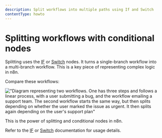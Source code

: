 ```yaml
---
description: Split workflows into multiple paths using If and Switch
contentType: howto
---
```


# Splitting workflows with conditional nodes

Splitting uses the [IF](/integrations/builtin/core-nodes/n8n-nodes-base.if/) or [Switch](/integrations/builtin/core-nodes/n8n-nodes-base.switch/) nodes. It turns a single-branch workflow into a multi-branch workflow. This is a key piece of representing complex logic in n8n.

Compare these workflows:

!["Diagram representing two workflows. One has three steps and follows a linear process, with a user submitting a bug, and the workflow emailing a support team. The second workflow starts the same way, but then splits depending on whether the user marked the issue as urgent. It then splits again depending on the user's support plan"](/_images/flow-logic/splitting/single-multi-branch-workflow.png)

This is the power of splitting and conditional nodes in n8n.

Refer to the [IF](/integrations/builtin/core-nodes/n8n-nodes-base.if/) or [Switch](/integrations/builtin/core-nodes/n8n-nodes-base.switch/) documentation for usage details.

